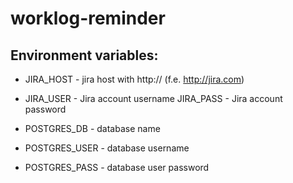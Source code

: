 # worklog-reminder

## Environment variables:

- JIRA_HOST - jira host with http:// (f.e. http://jira.com)
- JIRA_USER - Jira account username
  JIRA_PASS - Jira account password

- POSTGRES_DB - database name
- POSTGRES_USER - database username
- POSTGRES_PASS - database user password